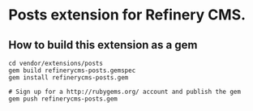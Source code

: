# Posts extension for Refinery CMS.

## How to build this extension as a gem

    cd vendor/extensions/posts
    gem build refinerycms-posts.gemspec
    gem install refinerycms-posts.gem

    # Sign up for a http://rubygems.org/ account and publish the gem
    gem push refinerycms-posts.gem